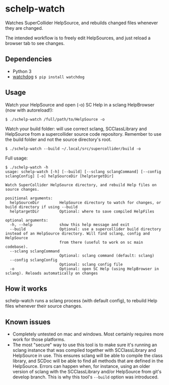 # schelp-watch

Watches SuperCollider HelpSource, and rebuilds changed files whenever they are changed.

The intended workflow is to freely edit HelpSources, and just reload a browser tab to see changes.

## Dependencies
- Python 3
- [watchdog](https://github.com/gorakhargosh/watchdog/) `$ pip install watchdog`

## Usage
Watch your HelpSource and open (-o) SC Help in a sclang HelpBrowser (now with autoreload!):
```
$ ./schelp-watch /full/path/to/HelpSource -o
```
Watch your build folder: will use correct sclang, SCClassLibrary and HelpSource from a supercollider source code repository. Remember to use the build folder and not the source directory's root.
```
$ ./schelp-watch --build ~/.local/src/supercollider/build -o
```

Full usage:
```
$ ./schelp-watch -h
usage: schelp-watch [-h] [--build] [--sclang sclangCommand] [--config sclangConfig] [-o] helpSourceDir [helptargetDir]

Watch SuperCollider HelpSource directory, and rebuild Help files on source changes.

positional arguments:
  helpSourceDir         HelpSource directory to watch for changes, or build directory if using --build
  helptargetDir         Optional: where to save compiled HelpFiles

optional arguments:
  -h, --help            show this help message and exit
  --build               Optional: use a supercollider build directory instead of an HelpSource directory. Will find sclang, config and HelpSource
                        from there (useful to work on sc main codebase).
  --sclang sclangCommand
                        Optional: sclang command (default: sclang)
  --config sclangConfig
                        Optional: sclang config file
  -o                    Optional: open SC Help (using HelpBrowser in sclang). Reloads automatically on changes
```

## How it works
schelp-watch runs a sclang process (with default config), to rebuild Help files whenever their source changes.

## Known issues
- Completely untested on mac and windows. Most certainly requires more work for those platforms.
- The most "secure" way to use this tool is to make sure it's running an sclang instance that was compiled together with SCClassLibrary and HelpSource in use. This ensures sclang will be able to compile the class library, and SCDoc will be able to find all methods that are defined in the HelpSource. Errors can happen when, for instance, using an older version of sclang with the SCClassLibrary and/or HelpSource from git's develop branch. This is why this tool's `--build` option was introduced.
